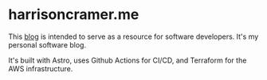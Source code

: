 # harrisoncramer.me

This <a href="https://www.harrisoncramer.me">blog</a> is intended to serve as a resource for software developers. It's my personal software blog.

It's built with Astro, uses Github Actions for CI/CD, and Terraform for the AWS infrastructure.
